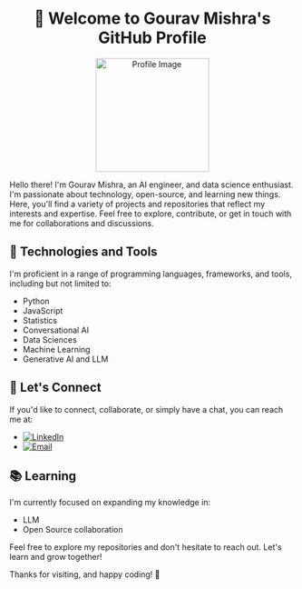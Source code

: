 <h1 align="center">👋 Welcome to Gourav Mishra's GitHub Profile</h1>

<p align="center">
  <img src="https://avatars.githubusercontent.com/u/42600031?v=4" alt="Profile Image" width="200">
</p>

Hello there! I'm Gourav Mishra, an AI engineer, and data science enthusiast. I'm passionate about technology, open-source, and learning new things. Here, you'll find a variety of projects and repositories that reflect my interests and expertise. Feel free to explore, contribute, or get in touch with me for collaborations and discussions.

## 🔧 Technologies and Tools

I'm proficient in a range of programming languages, frameworks, and tools, including but not limited to:
- Python
- JavaScript
- Statistics
- Conversational AI
- Data Sciences
- Machine Learning
- Generative AI and LLM

## 💬 Let's Connect

If you'd like to connect, collaborate, or simply have a chat, you can reach me at:
- [![LinkedIn](https://img.shields.io/badge/LinkedIn-0077B5?style=flat&logo=linkedin&logoColor=white)](https://www.linkedin.com/in/gouravmishra/)
- [![Email](https://img.shields.io/badge/Email-D14836?style=flat&logo=gmail&logoColor=white)](mailto:gourav.mishra1995@gmail.com)

## 📚 Learning

I'm currently focused on expanding my knowledge in:
- LLM
- Open Source collaboration

Feel free to explore my repositories and don't hesitate to reach out. Let's learn and grow together!

Thanks for visiting, and happy coding! 🚀
